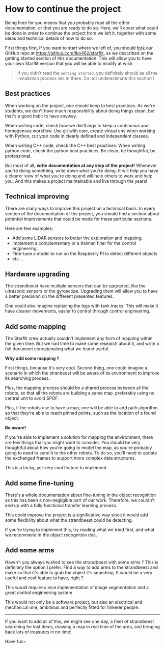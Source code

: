 # How to continue the project

Being here for you means that you probably read all the other
documentation, or that you are ready to do so. Here, we'll cover
what could be done in order to continue the project from we left
it, together with some ideas and technical details of how to do
so.

First things first, if you want to start where we left of, you
should [fork](https://en.wikipedia.org/wiki/Fork) our GitHub repo
at https://github.com/lbo462/starflit, as we described on the
getting started section of this documentation. This will allow
you to have your own Starflit version that you will be able to
modify at wish.

> If you didn't read the `Getting Started`, you definitely should
> as all the installation process lies in there. Do not
> underestimate this section !

## Best practices

When working on the project, one should keep to best practices.
As we're students, we don't have much responsibility about doing
things clean, but that's a good habit to have anyway.

When writing code, check how we did things to keep a continuous
and homogenous workflow. Use git with care, create virtual env
when working with Python, cut your code in clearly defined and
independent classes.

When writing C++ code, check the C++ best practices. When
writing python code, check the python best practices. Be clean,
be thoughtful, be professional.

But most of all, __write documentation at any step of the__
__project!__ Whenever you're doing something, write down what
you're doing. It will help you have a clearer view of what you're
doing and will help others to work and help you. And this makes
a project maintainable and live through the years!

## Technical improving

There are many ways to improve this project on a technical basis.
In every section of the documentation of the project, you should
find a section about potential improvements that could be made
for these particular sections.

Here are few examples:
- Add some LIDAR sensors to better the exploration and mapping.
- Implement a complementary or a Kalman filter for the control
engineering.
- Fine-tune a model to run on the Raspberry PI to detect
different objects.
- etc ...

## Hardware upgrading

The strandbeest have multiple sensors that can be upgraded, like
the ultrasonic sensors or the gyroscope. Upgrading them will
allow you to have a better precision on the different presented
features.

One could also imagine replacing the legs with tank
tracks. This will make it have cleaner movements, easier to
control through control engineering.

## Add some mapping

The Starflit crew actually couldn't implement any form of mapping
within the given time. But we had time to make some research
about it, and write a full document concatenating what we found
useful.

__Why add some mapping ?__

First things, because it's very cool. Second thing, one could
imagine a scenario in which the stranbeest will be aware of its
environment to improve its searching process.

Plus, the mapping process should be a shared process between all
the robots, so that all the robots are building a same map,
preferably using no central unit to avoid SPOF.

Plus, if the robots use to have a map, one will be able to add
path algorithm so that they're able to reach pinned points, such
as the location of a found object.

__Be aware!__

If you're able to implement a solution for mapping the
environment, there are few things that you might want to consider.
You should be very thoughtful about how you're going to model
the map, as you're probably going to need to send it to the other
robots. To do so, you'll need to update the exchanged frames
to support more complex data structures.

This is a tricky, yet very cool feature to implement.

## Add some fine-tuning

There's a whole documentation about fine-tuning in the object
recognition as this has been a non-negligible part of our work.
Therefore, we couldn't end up with a fully functional transfer
learning process.

This could improve the project is a significative way since it
would add some flexibility about what the strandbeest could be
detecting.

If you're trying to implement this, try reading what we tried
first, and what we recommend in the object recognition doc.


## Add some arms

Haven't you always wished to see the strandbeest with some arms ?
This is definitely the option I prefer. Find a way to add arms
to the strandbeest and make so that it's able to grab the object
it's searching. It would be a very useful and cool feature to
have, right ?

This would require a nice implementation of image segmentation
and a great control engineering system.

This would not only be a software project, but also an electrical
and mechanical one, ambitious and perfectly fitted for tinkerer
people.

---

If you want to add all of this, we might see one day, a fleet
of strandbeest searching for lost items, drawing a map in real
time of the area, and bringing back lots of treasures in no time!

Have fun~